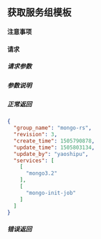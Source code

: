 ## 获取服务组模板

#### 注意事项

#### 请求

##### 请求参数

##### 参数说明

##### 正常返回

```json
{
  "group_name": "mongo-rs",
  "revision": 3,
  "create_time": 1505790878,
  "update_time": 1505803134,
  "update_by": "yaoshipu",
  "services": [
    [
      "mongo3.2"
    ],
    [
      "mongo-init-job"
    ]
  ]
}
```

##### 错误返回
